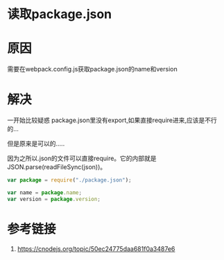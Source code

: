 # 读取package.json

# 原因

需要在webpack.config.js获取package.json的name和version

# 解决

一开始比较疑惑 package.json里没有export,如果直接require进来,应该是不行的...

但是原来是可以的.....

因为之所以.json的文件可以直接require。它的内部就是JSON.parse(readFileSync(json))。

```javascript
var package = require("./package.json");

var name = package.name;
var version = package.version;
```

# 参考链接

1. https://cnodejs.org/topic/50ec24775daa681f0a3487e6